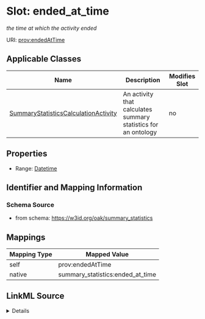 

# Slot: ended_at_time


_the time at which the activity ended_





URI: [prov:endedAtTime](http://www.w3.org/ns/prov#endedAtTime)



<!-- no inheritance hierarchy -->





## Applicable Classes

| Name | Description | Modifies Slot |
| --- | --- | --- |
| [SummaryStatisticsCalculationActivity](SummaryStatisticsCalculationActivity.md) | An activity that calculates summary statistics for an ontology |  no  |







## Properties

* Range: [Datetime](Datetime.md)





## Identifier and Mapping Information







### Schema Source


* from schema: https://w3id.org/oak/summary_statistics




## Mappings

| Mapping Type | Mapped Value |
| ---  | ---  |
| self | prov:endedAtTime |
| native | summary_statistics:ended_at_time |




## LinkML Source

<details>
```yaml
name: ended_at_time
description: the time at which the activity ended
from_schema: https://w3id.org/oak/summary_statistics
rank: 1000
slot_uri: prov:endedAtTime
alias: ended_at_time
owner: SummaryStatisticsCalculationActivity
domain_of:
- SummaryStatisticsCalculationActivity
range: datetime

```
</details>